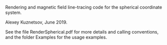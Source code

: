 Rendering and magnetic field line-tracing code for the spherical coordinate system.

Alexey Kuznetsov, June 2019.

See the file RenderSpherical.pdf for more details and calling conventions, and the folder Examples for the usage examples.
